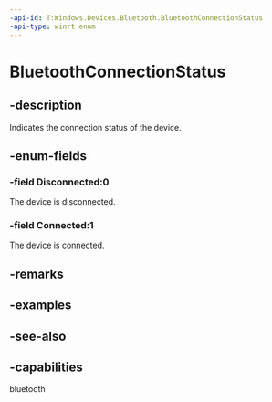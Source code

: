 ```yaml
---
-api-id: T:Windows.Devices.Bluetooth.BluetoothConnectionStatus
-api-type: winrt enum
---
```


<!-- Enumeration syntax
public enum Windows.Devices.Bluetooth.BluetoothConnectionStatus : int
-->

# BluetoothConnectionStatus

## -description
Indicates the connection status of the device.

## -enum-fields
### -field Disconnected:0
The device is disconnected.

### -field Connected:1
The device is connected.


## -remarks

## -examples

## -see-also


## -capabilities
bluetooth